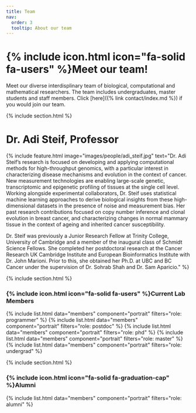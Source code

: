 ```yaml
---
title: Team
nav:
  order: 3
  tooltip: About our team
---
```


# {% include icon.html icon="fa-solid fa-users" %}Meet our team!

Meet our diverse interdisplinary team of biological, computational and mathematical researchers. The team includes undergraduates, master students and staff members. Click [here]({% link contact/index.md %}) if you would join our team.

{% include section.html %}

# **Dr. Adi Steif**, Professor
{%
  include feature.html
  image="images/people/adi_steif.jpg"
  text="Dr. Adi Steif’s research is focused on developing and applying computational methods for high-throughput genomics, with a particular interest in characterizing disease mechanisms and evolution in the context of cancer. New measurement technologies are enabling large-scale genetic, transcriptomic and epigenetic profiling of tissues at the single cell level. Working alongside experimental collaborators, Dr. Steif uses statistical machine learning approaches to derive biological insights from these high-dimensional datasets in the presence of noise and measurement bias. Her past research contributions focused on copy number inference and clonal evolution in breast cancer, and characterizing changes in normal mammary tissue in the context of ageing and inherited cancer susceptibility.
  
  Dr. Steif was previously a Junior Research Fellow at Trinity College, University of Cambridge and a member of the inaugural class of Schmidt Science Fellows. She completed her postdoctoral research at the Cancer Research UK Cambridge Institute and European Bioinformatics Institute with Dr. John Marioni. Prior to this, she obtained her Ph.D. at UBC and BC Cancer under the supervision of Dr. Sohrab Shah and Dr. Sam Aparicio."
%}


{% include section.html %}

### {% include icon.html icon="fa-solid fa-users" %}Current Lab Members

{% include list.html data="members" component="portrait" filters="role: programmer" %}
{% include list.html data="members" component="portrait" filters="role: postdoc" %}
{% include list.html data="members" component="portrait" filters="role: phd" %}
{% include list.html data="members" component="portrait" filters="role: master" %}
{% include list.html data="members" component="portrait" filters="role: undergrad" %}


{% include section.html %}
### {% include icon.html icon="fa-solid fa-graduation-cap" %}Alumni 

{% include list.html data="members" component="portrait" filters="role: alumni" %}

